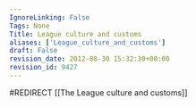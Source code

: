 ```yaml
---
IgnoreLinking: False
Tags: None
Title: League culture and customs
aliases: ['League_culture_and_customs']
draft: False
revision_date: 2012-08-30 15:32:30+00:00
revision_id: 9427
---
```


#REDIRECT [[The League culture and customs]]